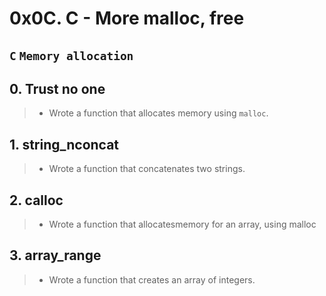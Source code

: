 # 0x0C. C - More malloc, free
## `C` `Memory allocation`

## 0. Trust no one
> - Wrote a function that allocates memory using `malloc`.

## 1. string_nconcat
> - Wrote a function that concatenates two strings.

## 2. calloc
> - Wrote a function that allocatesmemory for an array, using malloc

## 3. array_range
> - Wrote a function that creates an array of integers.


